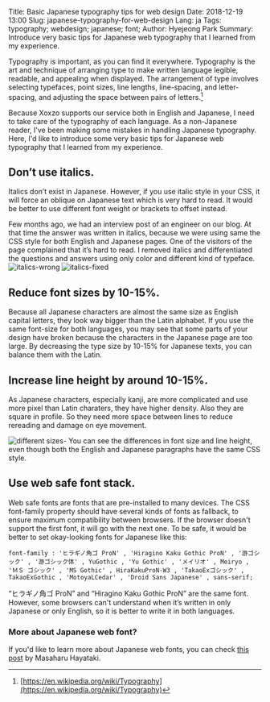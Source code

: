 Title: Basic Japanese typography tips for web design
Date: 2018-12-19 13:00
Slug: japanese-typography-for-web-design
Lang: ja
Tags: typography; webdesign; japanese; font;
Author: Hyejeong Park
Summary: Introduce very basic tips for Japanese web typography that I learned from my experience.

Typography is important, as you can find it everywhere. Typography is the art and technique of arranging type to make written language legible, readable, and appealing when displayed. The arrangement of type involves selecting typefaces, point sizes, line lengths, line-spacing, and letter-spacing, and adjusting the space between pairs of letters.[^1]

Because Xoxzo supports our service both in English and Japanese, I need to take care of the typography of each language. As a non-Japanese reader, I've been making some mistakes in handling Japanese typography. Here, I'd like to introduce some very basic tips for Japanese web typography that I learned from my experience.

## Don’t use italics.

Italics don’t exist in Japanese. However, if you use italic style in your CSS, it will force an oblique on Japanese text which is very hard to read. It would be better to use different font weight or brackets to offset instead.

Few months ago, we had an interview post of an engineer on our blog. At that time the answer was written in italics, because we were using same the CSS style for both English and Japanese pages. One of the visitors of the page complained that it’s hard to read. I removed italics and differentiated the questions and answers using only color and different kind of typeface.
![italics-wrong]({filename}/images/j-typo-01.png)
![italics-fixed]({filename}/images/j-typo-02.png)

## Reduce font sizes by 10-15%.

Because all Japanese characters are almost the same size as English capital letters, they look way bigger than the Latin alphabet. If you use the same font-size for both languages, you may see that some parts of your design have broken because the characters in the Japanese page are too large. By decreasing the type size by 10-15% for Japanese texts, you can balance them with the Latin.

## Increase line height by around 10-15%.

As Japanese characters, especially kanji, are more complicated and use more pixel than Latin charaters, they have higher density. Also they are square in profile. So they need more space between lines to reduce rereading and damage on eye movement.

![different sizes]({filename}/images/j-typo-03.png)<span class="caption">- You can see the differences in font size and line height, even though both the English and Japanese paragraphs have the same CSS style.</a>

## Use web safe font stack.

Web safe fonts are fonts that are pre-installed to many devices. The CSS font-family property should have several kinds of fonts as fallback, to ensure maximum compatibility between browsers. If the browser doesn't support the first font, it will go with the next one. To be safe, it would be better to set okay-looking fonts for Japanese like this:

```
font-family : 'ヒラギノ角ゴ ProN' , 'Hiragino Kaku Gothic ProN' , '游ゴシック' , '游ゴシック体' , YuGothic , 'Yu Gothic' , 'メイリオ' , Meiryo , 'ＭＳ ゴシック' , 'MS Gothic' , HiraKakuProN-W3 , 'TakaoExゴシック' , TakaoExGothic , 'MotoyaLCedar' , 'Droid Sans Japanese' , sans-serif;
```

“ヒラギノ角ゴ ProN” and “Hiragino Kaku Gothic ProN” are the same font. However, some browsers can't understand when it’s written in only Japanese or only English, so it is better to write it in both languages.

### More about Japanese web font?
If you'd like to learn more about Japanese web fonts, you can check [this post](http://hayataki-masaharu.jp/web-typography-in-japanese/) by Masaharu Hayataki.

[^1]: [https://en.wikipedia.org/wiki/Typography](https://en.wikipedia.org/wiki/Typography)
